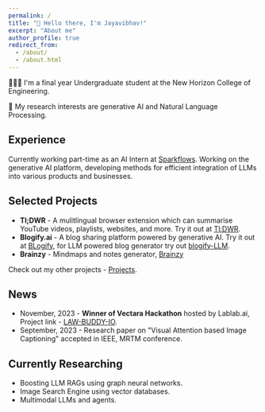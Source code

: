 ```yaml
---
permalink: /
title: "👋 Hello there, I'm Jayavibhav!"
excerpt: "About me"
author_profile: true
redirect_from: 
  - /about/
  - /about.html
---
```


👨🏻‍💻 I'm a final year Undergraduate student at the New Horizon College of Engineering.

🔬 My research interests are generative AI and Natural Language Processing.

## Experience

Currently working part-time as an AI Intern at [Sparkflows](https://sparkflows.io). Working on the generative AI platform, developing methods for efficient integration of LLMs into various products and businesses.

## Selected Projects

- **Tl;DWR** - A mulitlingual browser extension which can summarise YouTube videos, playlists, websites, and more. Try it out at [Tl:DWR](https://chromewebstore.google.com/detail/tldwr/ddildclhomjgjkggmjjdaboebkmoogbn).
- **Blogify.ai** - A blog sharing platform powered by generative AI. Try it out at [BLogify](https://blogify-ai.netlify.app/), for LLM powered blog generator try out [blogify-LLM](https://blogify.streamlit.app/).
- **Brainzy** - Mindmaps and notes generator, [Brainzy](https://brainzy.streamlit.app/)

Check out my other projects - [Projects](https://jayavibhavnk.github.io//projects/).

## News

- November, 2023 - **Winner of Vectara Hackathon** hosted by Lablab.ai, Project link - [LAW-BUDDY-IO](https://lablab.ai/event/rag-llms-with-your-data/prometheus/law-io-buddy).
- September, 2023 - Research paper on "Visual Attention based Image Captioning" accepted in IEEE, MRTM conference. 

## Currently Researching

- Boosting LLM RAGs using graph neural networks.
- Image Search Engine using vector databases.
- Multimodal LLMs and agents.
